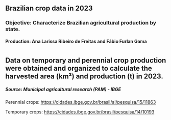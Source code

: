 ## Brazilian crop data in 2023
### Objective: Characterize Brazilian agricultural production by state.
#### Production: Ana Larissa Ribeiro de Freitas and Fábio Furlan Gama

#

## Data on temporary and perennial crop production were obtained and organized to calculate the harvested area (km²) and production (t) in 2023.


##### Source: Municipal agricultural research (PAM) - IBGE 

Perennial crops: https://cidades.ibge.gov.br/brasil/al/pesquisa/15/11863

Temporary crops: https://cidades.ibge.gov.br/brasil/pesquisa/14/10193
